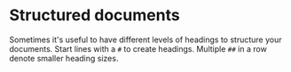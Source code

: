# Structured documents

Sometimes it's useful to have different levels of headings to structure your documents. Start lines with a `#` to create headings. Multiple `##` in a row denote smaller heading sizes.